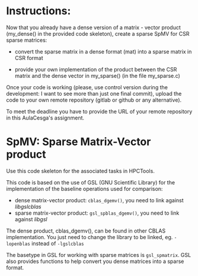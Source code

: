 # Instructions:
Now that you already have a dense version of a matrix - vector product (my_dense() in the provided code skeleton), create a sparse SpMV for CSR sparse matrices:
- convert the sparse matrix in a dense format (mat) into a sparse matrix in CSR format

- provide your own implementation of the product between the CSR matrix and the dense vector in my_sparse() (in the file my_sparse.c)

Once your code is working (please, use control version during the development: I want to see more than just one final commit), upload the code to your own remote repository (gitlab or github or any alternative).

To meet the deadline you have to provide the URL of your remote repository in this AulaCesga's assignment.

# SpMV: Sparse Matrix-Vector product

Use this code skeleton for the associated tasks in HPCTools.

This code is based on the use of GSL (GNU Scientific Library) for the
implementation of the baseline operations used for comparison:
- dense matrix-vector product: `cblas_dgemv()`, you need to link against *libgslcblas*
- sparse matrix-vector product: `gsl_spblas_dgemv()`, you need to link against *libgsl*

The dense product, cblas_dgemv(), can be found in other CBLAS
implementation. You just need to change the library to be linked,
eg. `-lopenblas` instead of `-lgslcblas`

The basetype in GSL for working with sparse matrices is `gsl_spmatrix`.
GSL also provides functions to help convert you dense matrices into a
sparse format.

